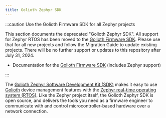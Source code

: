 ```yaml
---
title: Golioth Zephyr SDK
---
```


:::caution Use the Golioth Firmware SDK for all Zephyr projects

This section documents the deprecated "Golioth Zephyr SDK". All support for
Zephyr RTOS has been moved to the [Golioth Firmware
SDK](https://github.com/golioth/golioth-firmware-sdk). Please use that for all
new projects and follow the Migration Guide to update existing projects. There
will be no further support or updates to this repository after July 31, 2024.

- Documentation for the [Golioth Firmware SDK](/firmware/golioth-firmware-sdk/)
  (includes Zephyr support)

:::

The [Golioth Zephyr Software Development Kit (SDK)](https://github.com/golioth/golioth-zephyr-sdk) makes it easy to use [Golioth](https://golioth.io/) device management features with the [Zephyr real-time operating system (RTOS)](https://zephyrproject.org/). Like the Zephyr project itself, the Golioth Zephyr SDK is open source, and delivers the tools you need as a firmware engineer to communicate with and control microcontroller-based hardware over a network connection.
